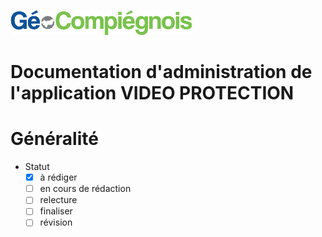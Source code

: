![picto](img/Logo_web-GeoCompiegnois.png)

# Documentation d'administration de l'application VIDEO PROTECTION #

# Généralité

* Statut
  - [x] à rédiger
  - [ ] en cours de rédaction
  - [ ] relecture
  - [ ] finaliser
  - [ ] révision

